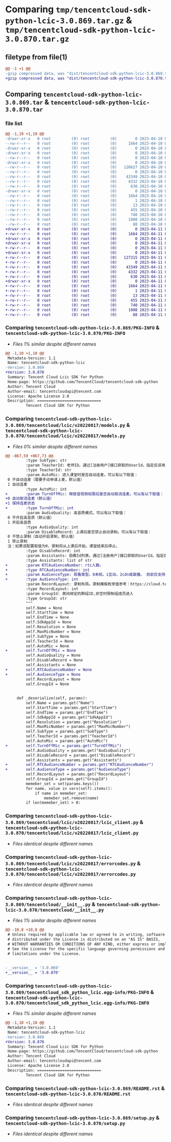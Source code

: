 # Comparing `tmp/tencentcloud-sdk-python-lcic-3.0.869.tar.gz` & `tmp/tencentcloud-sdk-python-lcic-3.0.870.tar.gz`

## filetype from file(1)

```diff
@@ -1 +1 @@
-gzip compressed data, was "dist/tencentcloud-sdk-python-lcic-3.0.869.tar", last modified: Mon Apr 10 03:08:34 2023, max compression
+gzip compressed data, was "dist/tencentcloud-sdk-python-lcic-3.0.870.tar", last modified: Tue Apr 11 03:42:05 2023, max compression
```

## Comparing `tencentcloud-sdk-python-lcic-3.0.869.tar` & `tencentcloud-sdk-python-lcic-3.0.870.tar`

### file list

```diff
@@ -1,19 +1,19 @@
-drwxr-xr-x   0 root         (0) root         (0)        0 2023-04-10 03:08:34.000000 tencentcloud-sdk-python-lcic-3.0.869/
--rw-r--r--   0 root         (0) root         (0)     1664 2023-04-10 03:08:34.000000 tencentcloud-sdk-python-lcic-3.0.869/PKG-INFO
-drwxr-xr-x   0 root         (0) root         (0)        0 2023-04-10 03:08:34.000000 tencentcloud-sdk-python-lcic-3.0.869/tencentcloud/
-drwxr-xr-x   0 root         (0) root         (0)        0 2023-04-10 03:08:34.000000 tencentcloud-sdk-python-lcic-3.0.869/tencentcloud/lcic/
--rw-r--r--   0 root         (0) root         (0)        0 2023-04-10 03:08:34.000000 tencentcloud-sdk-python-lcic-3.0.869/tencentcloud/lcic/__init__.py
-drwxr-xr-x   0 root         (0) root         (0)        0 2023-04-10 03:08:34.000000 tencentcloud-sdk-python-lcic-3.0.869/tencentcloud/lcic/v20220817/
--rw-r--r--   0 root         (0) root         (0)   126627 2023-04-10 03:08:34.000000 tencentcloud-sdk-python-lcic-3.0.869/tencentcloud/lcic/v20220817/models.py
--rw-r--r--   0 root         (0) root         (0)        0 2023-04-10 03:08:34.000000 tencentcloud-sdk-python-lcic-3.0.869/tencentcloud/lcic/v20220817/__init__.py
--rw-r--r--   0 root         (0) root         (0)    43349 2023-04-10 03:08:34.000000 tencentcloud-sdk-python-lcic-3.0.869/tencentcloud/lcic/v20220817/lcic_client.py
--rw-r--r--   0 root         (0) root         (0)     4332 2023-04-10 03:08:34.000000 tencentcloud-sdk-python-lcic-3.0.869/tencentcloud/lcic/v20220817/errorcodes.py
--rw-r--r--   0 root         (0) root         (0)      630 2023-04-10 03:08:34.000000 tencentcloud-sdk-python-lcic-3.0.869/tencentcloud/__init__.py
-drwxr-xr-x   0 root         (0) root         (0)        0 2023-04-10 03:08:34.000000 tencentcloud-sdk-python-lcic-3.0.869/tencentcloud_sdk_python_lcic.egg-info/
--rw-r--r--   0 root         (0) root         (0)     1664 2023-04-10 03:08:34.000000 tencentcloud-sdk-python-lcic-3.0.869/tencentcloud_sdk_python_lcic.egg-info/PKG-INFO
--rw-r--r--   0 root         (0) root         (0)        1 2023-04-10 03:08:34.000000 tencentcloud-sdk-python-lcic-3.0.869/tencentcloud_sdk_python_lcic.egg-info/dependency_links.txt
--rw-r--r--   0 root         (0) root         (0)       13 2023-04-10 03:08:34.000000 tencentcloud-sdk-python-lcic-3.0.869/tencentcloud_sdk_python_lcic.egg-info/top_level.txt
--rw-r--r--   0 root         (0) root         (0)      455 2023-04-10 03:08:34.000000 tencentcloud-sdk-python-lcic-3.0.869/tencentcloud_sdk_python_lcic.egg-info/SOURCES.txt
--rw-r--r--   0 root         (0) root         (0)      740 2023-04-10 03:08:34.000000 tencentcloud-sdk-python-lcic-3.0.869/README.rst
--rw-r--r--   0 root         (0) root         (0)     1008 2023-04-10 03:08:34.000000 tencentcloud-sdk-python-lcic-3.0.869/setup.py
--rw-r--r--   0 root         (0) root         (0)       88 2023-04-10 03:08:34.000000 tencentcloud-sdk-python-lcic-3.0.869/setup.cfg
+drwxr-xr-x   0 root         (0) root         (0)        0 2023-04-11 03:42:05.000000 tencentcloud-sdk-python-lcic-3.0.870/
+-rw-r--r--   0 root         (0) root         (0)     1664 2023-04-11 03:42:05.000000 tencentcloud-sdk-python-lcic-3.0.870/PKG-INFO
+drwxr-xr-x   0 root         (0) root         (0)        0 2023-04-11 03:42:05.000000 tencentcloud-sdk-python-lcic-3.0.870/tencentcloud/
+drwxr-xr-x   0 root         (0) root         (0)        0 2023-04-11 03:42:05.000000 tencentcloud-sdk-python-lcic-3.0.870/tencentcloud/lcic/
+-rw-r--r--   0 root         (0) root         (0)        0 2023-04-11 03:42:05.000000 tencentcloud-sdk-python-lcic-3.0.870/tencentcloud/lcic/__init__.py
+drwxr-xr-x   0 root         (0) root         (0)        0 2023-04-11 03:42:05.000000 tencentcloud-sdk-python-lcic-3.0.870/tencentcloud/lcic/v20220817/
+-rw-r--r--   0 root         (0) root         (0)   127315 2023-04-11 03:42:05.000000 tencentcloud-sdk-python-lcic-3.0.870/tencentcloud/lcic/v20220817/models.py
+-rw-r--r--   0 root         (0) root         (0)        0 2023-04-11 03:42:05.000000 tencentcloud-sdk-python-lcic-3.0.870/tencentcloud/lcic/v20220817/__init__.py
+-rw-r--r--   0 root         (0) root         (0)    43349 2023-04-11 03:42:05.000000 tencentcloud-sdk-python-lcic-3.0.870/tencentcloud/lcic/v20220817/lcic_client.py
+-rw-r--r--   0 root         (0) root         (0)     4332 2023-04-11 03:42:05.000000 tencentcloud-sdk-python-lcic-3.0.870/tencentcloud/lcic/v20220817/errorcodes.py
+-rw-r--r--   0 root         (0) root         (0)      630 2023-04-11 03:42:05.000000 tencentcloud-sdk-python-lcic-3.0.870/tencentcloud/__init__.py
+drwxr-xr-x   0 root         (0) root         (0)        0 2023-04-11 03:42:05.000000 tencentcloud-sdk-python-lcic-3.0.870/tencentcloud_sdk_python_lcic.egg-info/
+-rw-r--r--   0 root         (0) root         (0)     1664 2023-04-11 03:42:05.000000 tencentcloud-sdk-python-lcic-3.0.870/tencentcloud_sdk_python_lcic.egg-info/PKG-INFO
+-rw-r--r--   0 root         (0) root         (0)        1 2023-04-11 03:42:05.000000 tencentcloud-sdk-python-lcic-3.0.870/tencentcloud_sdk_python_lcic.egg-info/dependency_links.txt
+-rw-r--r--   0 root         (0) root         (0)       13 2023-04-11 03:42:05.000000 tencentcloud-sdk-python-lcic-3.0.870/tencentcloud_sdk_python_lcic.egg-info/top_level.txt
+-rw-r--r--   0 root         (0) root         (0)      455 2023-04-11 03:42:05.000000 tencentcloud-sdk-python-lcic-3.0.870/tencentcloud_sdk_python_lcic.egg-info/SOURCES.txt
+-rw-r--r--   0 root         (0) root         (0)      740 2023-04-11 03:42:05.000000 tencentcloud-sdk-python-lcic-3.0.870/README.rst
+-rw-r--r--   0 root         (0) root         (0)     1008 2023-04-11 03:42:05.000000 tencentcloud-sdk-python-lcic-3.0.870/setup.py
+-rw-r--r--   0 root         (0) root         (0)       88 2023-04-11 03:42:05.000000 tencentcloud-sdk-python-lcic-3.0.870/setup.cfg
```

### Comparing `tencentcloud-sdk-python-lcic-3.0.869/PKG-INFO` & `tencentcloud-sdk-python-lcic-3.0.870/PKG-INFO`

 * *Files 1% similar despite different names*

```diff
@@ -1,10 +1,10 @@
 Metadata-Version: 1.1
 Name: tencentcloud-sdk-python-lcic
-Version: 3.0.869
+Version: 3.0.870
 Summary: Tencent Cloud Lcic SDK for Python
 Home-page: https://github.com/TencentCloud/tencentcloud-sdk-python
 Author: Tencent Cloud
 Author-email: tencentcloudapi@tencent.com
 License: Apache License 2.0
 Description: ============================
         Tencent Cloud SDK for Python
```

### Comparing `tencentcloud-sdk-python-lcic-3.0.869/tencentcloud/lcic/v20220817/models.py` & `tencentcloud-sdk-python-lcic-3.0.870/tencentcloud/lcic/v20220817/models.py`

 * *Files 0% similar despite different names*

```diff
@@ -867,59 +867,73 @@
         :type SubType: str
         :param TeacherId: 老师ID。通过[注册用户]接口获取的UserId。指定后该用户在房间内拥有老师权限。
         :type TeacherId: str
         :param AutoMic: 进入课堂时是否自动连麦。可以有以下取值：
 0 不自动连麦（需要手动申请上麦，默认值）
 1 自动连麦
         :type AutoMic: int
+        :param TurnOffMic: 释放音视频权限后是否自动取消连麦。可以有以下取值：
+0 自动取消连麦（默认值）
+1 保持连麦状态
+        :type TurnOffMic: int
         :param AudioQuality: 高音质模式。可以有以下取值：
 0 不开启高音质（默认值）
 1 开启高音质
         :type AudioQuality: int
         :param DisableRecord: 上课后是否禁止自动录制。可以有以下取值：
 0 不禁止录制（自动开启录制，默认值）
 1 禁止录制
 注：如果该配置取值为0，录制将从上课后开始，课堂结束后停止。
         :type DisableRecord: int
         :param Assistants: 助教Id列表。通过[注册用户]接口获取的UserId。指定后该用户在房间内拥有助教权限。
         :type Assistants: list of str
+        :param RTCAudienceNumber: rtc人数。
+        :type RTCAudienceNumber: int
+        :param AudienceType: 观看类型。0未知，1互动，2cdn或直播。 目前仅支持互动类型
+        :type AudienceType: int
         :param RecordLayout: 录制布局。录制模板枚举值参考：https://cloud.tencent.com/document/product/1639/89744
         :type RecordLayout: int
         :param GroupId: 房间绑定的群组ID,非空时限制组成员进入
         :type GroupId: str
         """
         self.Name = None
         self.StartTime = None
         self.EndTime = None
         self.SdkAppId = None
         self.Resolution = None
         self.MaxMicNumber = None
         self.SubType = None
         self.TeacherId = None
         self.AutoMic = None
+        self.TurnOffMic = None
         self.AudioQuality = None
         self.DisableRecord = None
         self.Assistants = None
+        self.RTCAudienceNumber = None
+        self.AudienceType = None
         self.RecordLayout = None
         self.GroupId = None
 
 
     def _deserialize(self, params):
         self.Name = params.get("Name")
         self.StartTime = params.get("StartTime")
         self.EndTime = params.get("EndTime")
         self.SdkAppId = params.get("SdkAppId")
         self.Resolution = params.get("Resolution")
         self.MaxMicNumber = params.get("MaxMicNumber")
         self.SubType = params.get("SubType")
         self.TeacherId = params.get("TeacherId")
         self.AutoMic = params.get("AutoMic")
+        self.TurnOffMic = params.get("TurnOffMic")
         self.AudioQuality = params.get("AudioQuality")
         self.DisableRecord = params.get("DisableRecord")
         self.Assistants = params.get("Assistants")
+        self.RTCAudienceNumber = params.get("RTCAudienceNumber")
+        self.AudienceType = params.get("AudienceType")
         self.RecordLayout = params.get("RecordLayout")
         self.GroupId = params.get("GroupId")
         memeber_set = set(params.keys())
         for name, value in vars(self).items():
             if name in memeber_set:
                 memeber_set.remove(name)
         if len(memeber_set) > 0:
```

### Comparing `tencentcloud-sdk-python-lcic-3.0.869/tencentcloud/lcic/v20220817/lcic_client.py` & `tencentcloud-sdk-python-lcic-3.0.870/tencentcloud/lcic/v20220817/lcic_client.py`

 * *Files identical despite different names*

### Comparing `tencentcloud-sdk-python-lcic-3.0.869/tencentcloud/lcic/v20220817/errorcodes.py` & `tencentcloud-sdk-python-lcic-3.0.870/tencentcloud/lcic/v20220817/errorcodes.py`

 * *Files identical despite different names*

### Comparing `tencentcloud-sdk-python-lcic-3.0.869/tencentcloud/__init__.py` & `tencentcloud-sdk-python-lcic-3.0.870/tencentcloud/__init__.py`

 * *Files 1% similar despite different names*

```diff
@@ -10,8 +10,8 @@
 # Unless required by applicable law or agreed to in writing, software
 # distributed under the License is distributed on an "AS IS" BASIS,
 # WITHOUT WARRANTIES OR CONDITIONS OF ANY KIND, either express or implied.
 # See the License for the specific language governing permissions and
 # limitations under the License.
 
 
-__version__ = '3.0.869'
+__version__ = '3.0.870'
```

### Comparing `tencentcloud-sdk-python-lcic-3.0.869/tencentcloud_sdk_python_lcic.egg-info/PKG-INFO` & `tencentcloud-sdk-python-lcic-3.0.870/tencentcloud_sdk_python_lcic.egg-info/PKG-INFO`

 * *Files 1% similar despite different names*

```diff
@@ -1,10 +1,10 @@
 Metadata-Version: 1.1
 Name: tencentcloud-sdk-python-lcic
-Version: 3.0.869
+Version: 3.0.870
 Summary: Tencent Cloud Lcic SDK for Python
 Home-page: https://github.com/TencentCloud/tencentcloud-sdk-python
 Author: Tencent Cloud
 Author-email: tencentcloudapi@tencent.com
 License: Apache License 2.0
 Description: ============================
         Tencent Cloud SDK for Python
```

### Comparing `tencentcloud-sdk-python-lcic-3.0.869/README.rst` & `tencentcloud-sdk-python-lcic-3.0.870/README.rst`

 * *Files identical despite different names*

### Comparing `tencentcloud-sdk-python-lcic-3.0.869/setup.py` & `tencentcloud-sdk-python-lcic-3.0.870/setup.py`

 * *Files identical despite different names*

